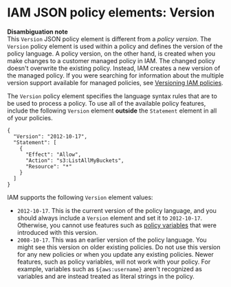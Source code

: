 # IAM JSON policy elements: Version<a name="reference_policies_elements_version"></a>

**Disambiguation note**  
This `Version` JSON policy element is different from a *policy version*\. The `Version` policy element is used within a policy and defines the version of the policy language\. A policy version, on the other hand, is created when you make changes to a customer managed policy in IAM\. The changed policy doesn't overwrite the existing policy\. Instead, IAM creates a new version of the managed policy\. If you were searching for information about the multiple version support available for managed policies, see [Versioning IAM policies](access_policies_managed-versioning.md)\.

The `Version` policy element specifies the language syntax rules that are to be used to process a policy\. To use all of the available policy features, include the following `Version` element **outside** the `Statement` element in all of your policies\.

```
{
  "Version": "2012-10-17",
  "Statement": [
    {
      "Effect": "Allow",
      "Action": "s3:ListAllMyBuckets",
      "Resource": "*"
    }
  ]
}
```

IAM supports the following `Version` element values:
+ `2012-10-17`\. This is the current version of the policy language, and you should always include a `Version` element and set it to `2012-10-17`\. Otherwise, you cannot use features such as [policy variables](reference_policies_variables.md) that were introduced with this version\.
+ `2008-10-17`\. This was an earlier version of the policy language\. You might see this version on older existing policies\. Do not use this version for any new policies or when you update any existing policies\. Newer features, such as policy variables, will not work with your policy\. For example, variables such as `${aws:username}` aren't recognized as variables and are instead treated as literal strings in the policy\.